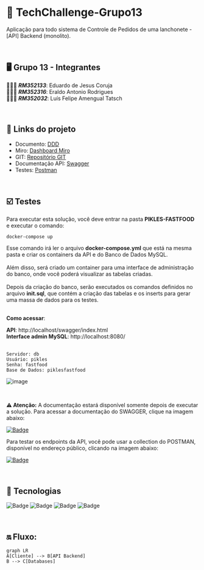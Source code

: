 # 🚀 TechChallenge-Grupo13
Aplicação para todo sistema de Controle de Pedidos de uma lanchonete - [API] Backend (monolito).

</br>

## 🖥️ Grupo 13 - Integrantes
🧑🏻‍💻 *<b>RM352133</b>*: Eduardo de Jesus Coruja </br>
🧑🏻‍💻 *<b>RM352316</b>*: Eraldo Antonio Rodrigues </br>
🧑🏻‍💻 *<b>RM352032</b>*: Luís Felipe Amengual Tatsch </br>

</br>

## 🔗 Links do projeto
- Documento: [DDD](https://1drv.ms/w/s!AntPAkrc0xN9q8kH5tUnZYZQgotMxQ?e=f4ur3f)
- Miro: [Dashboard Miro](https://miro.com/app/board/uXjVNftHwCM=/)
- GIT: [Repositório GIT](https://github.com/eraldoads/TechChallenge-Grupo13)
- Documentação API: [Swagger](http://localhost/swagger/index.html)
- Testes: [Postman](https://www.postman.com/martian-resonance-699333/workspace/grupo-13-tech-challenge-fase-i/collection/13215309-ff36e055-fccf-48db-9965-b76e4ace4e93?tab=overview)

</br>

## ☑️ Testes

Para executar esta solução, você deve entrar na pasta <b>PIKLES-FASTFOOD</b> e executar o comando:
```
docker-compose up
```
Esse comando irá ler o arquivo <b>docker-compose.yml</b> que está na mesma pasta e criar os containers da API e do Banco de Dados MySQL.
</br>
</br>
Além disso, será criado um container para uma interface de administração do banco, onde você poderá visualizar as tabelas criadas.
</br>
</br>
Depois da criação do banco, serão executados os comandos definidos no arquivo <b>init.sql</b>, que contém a criação das tabelas e os inserts para gerar uma massa de dados para os testes.

</br>
<b>Como acessar</b>:
</br>

<b>API</b>: http://localhost/swagger/index.html
</br>
<b>Interface admin MySQL</b>: http://localhost:8080/
</br>
</br>
```
Servidor: db
Usuário: pikles
Senha: fastfood
Base de Dados: piklesfastfood
```

![image](https://github.com/eraldoads/TechChallenge-Grupo13/assets/47857203/e7cb3296-c50c-413f-b055-723bb0dca25e)


</br>

<b>⚠️ Atenção:</b> A documentação estará disponível somente depois de executar a solução. Para acessar a documentação do SWAGGER, clique na imagem abaixo:

[![Badge](https://img.shields.io/static/v1?label=swagger&message=Documentação&color=darkgreen&style=for-the-badge&logo=swagger)](https://www.postman.com/martian-resonance-699333/workspace/grupo-13-tech-challenge-fase-i/collection/13215309-ff36e055-fccf-48db-9965-b76e4ace4e93?tab=overview)


Para testar os endpoints da API, você pode usar a collection do POSTMAN, disponível no endereço público, clicando na imagem abaixo:

[![Badge](https://img.shields.io/static/v1?label=postman&message=Collection&color=orange&style=for-the-badge&logo=postman)](https://www.postman.com/martian-resonance-699333/workspace/grupo-13-tech-challenge-fase-i/collection/13215309-ff36e055-fccf-48db-9965-b76e4ace4e93?tab=overview)

</br>

## 🔗 Tecnologias

![Badge](https://img.shields.io/static/v1?label=.NET&message=framework&color=blue&style=for-the-badge&logo=.NET)
![Badge](https://img.shields.io/static/v1?label=csharp&message=linguagem&color=blue&style=for-the-badge&logo=Csharp)
![Badge](https://img.shields.io/static/v1?label=mysql&message=banco-de-dados&color=blue&style=for-the-badge&logo=mysql)
![Badge](https://img.shields.io/static/v1?label=docker&message=Plataforma&color=blue&style=for-the-badge&logo=docker)

</br>

## 🔛 Fluxo:

```mermaid
graph LR
A[Cliente] --> B[API Backend]
B --> C[Databases]
```
